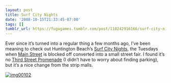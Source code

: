 ```yaml
---
layout: post
title: Surf City Nights
date: '2008-10-15T21:33:45-07:00'
tags: []
tumblr_url: https://fugugames.tumblr.com/post/110242916166/surf-city-nights
---
```

Ever since it’s turned into a regular thing a few months ago, I’ve been meaning to check out Huntington Beach’s [Surf City Nights](http://www.surfcityusa.com/california-vacation-ideas/events/detail.aspx?id=4), the Tuesdays when [Main Street](http://www.beachcalifornia.com/mainst.html) is blocked off converted into a small street fair. I found it’s no [Third Street Promenade](http://thirdstreetpromenade.org/visitors/index.html) (I didn’t have to worry about finding parking), but it’s a nice change from the strip malls.

[![](http://itshardtofondlepenguins.com/wp-content/uploads/2008/10/img00102.jpg "img00102")](http://itshardtofondlepenguins.com/wp-content/uploads/2008/10/img00102.jpg)

